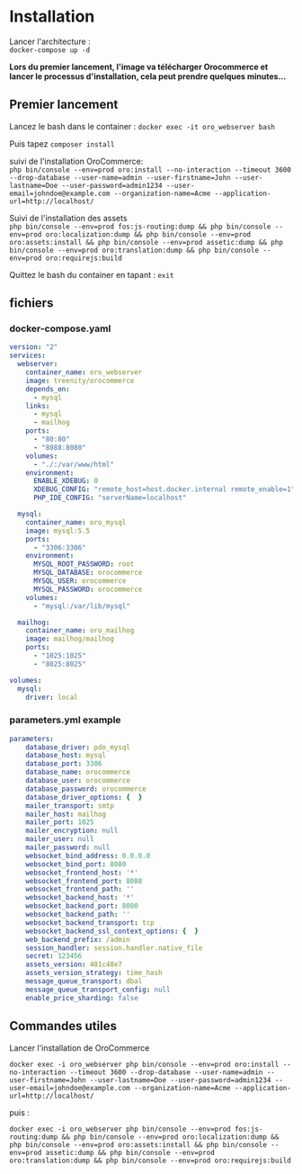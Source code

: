 # Installation
Lancer l'architecture :  
```docker-compose up -d```

**Lors du premier lancement, l'image va télécharger Orocommerce et lancer le processus d'installation, cela peut prendre quelques minutes...**

## Premier lancement
Lancez le bash dans le container :
```docker exec -it oro_webserver bash```

Puis tapez
```composer install```

suivi de l'installation OroCommerce:  
```php bin/console --env=prod oro:install --no-interaction --timeout 3600 --drop-database --user-name=admin --user-firstname=John --user-lastname=Doe --user-password=admin1234 --user-email=johndoe@example.com --organization-name=Acme --application-url=http://localhost/```

Suivi de l'installation des assets  
```php bin/console --env=prod fos:js-routing:dump && php bin/console --env=prod oro:localization:dump && php bin/console --env=prod oro:assets:install && php bin/console --env=prod assetic:dump && php bin/console --env=prod oro:translation:dump && php bin/console --env=prod oro:requirejs:build```

Quittez le bash du container en tapant : ```exit```
## fichiers
### docker-compose.yaml
```yaml
version: "2"
services:
  webserver:
    container_name: oro_webserver
    image: treenity/orocommerce
    depends_on:
      - mysql
    links:
      - mysql
      - mailhog
    ports:
      - "80:80"
      - "8088:8080"
    volumes:
      - "./:/var/www/html"
    environment:
      ENABLE_XDEBUG: 0
      XDEBUG_CONFIG: "remote_host=host.docker.internal remote_enable=1"
      PHP_IDE_CONFIG: "serverName=localhost"

  mysql:
    container_name: oro_mysql
    image: mysql:5.5
    ports:
      - "3306:3306"
    environment:
      MYSQL_ROOT_PASSWORD: root
      MYSQL_DATABASE: orocommerce
      MYSQL_USER: orocommerce
      MYSQL_PASSWORD: orocommerce
    volumes:
      - "mysql:/var/lib/mysql"

  mailhog:
    container_name: oro_mailhog
    image: mailhog/mailhog
    ports:
      - "1025:1025"
      - "8025:8025"

volumes:
  mysql:
    driver: local
```
### parameters.yml example
```yaml
parameters:
    database_driver: pdo_mysql
    database_host: mysql
    database_port: 3306
    database_name: orocommerce
    database_user: orocommerce
    database_password: orocommerce
    database_driver_options: {  }
    mailer_transport: smtp
    mailer_host: mailhog
    mailer_port: 1025
    mailer_encryption: null
    mailer_user: null
    mailer_password: null
    websocket_bind_address: 0.0.0.0
    websocket_bind_port: 8080
    websocket_frontend_host: '*'
    websocket_frontend_port: 8088
    websocket_frontend_path: ''
    websocket_backend_host: '*'
    websocket_backend_port: 8080
    websocket_backend_path: ''
    websocket_backend_transport: tcp
    websocket_backend_ssl_context_options: {  }
    web_backend_prefix: /admin
    session_handler: session.handler.native_file
    secret: 123456
    assets_version: 481c48e7
    assets_version_strategy: time_hash
    message_queue_transport: dbal
    message_queue_transport_config: null
    enable_price_sharding: false
```

## Commandes utiles
Lancer l'installation de OroCommerce

```docker exec -i oro_webserver php bin/console --env=prod oro:install --no-interaction --timeout 3600 --drop-database --user-name=admin --user-firstname=John --user-lastname=Doe --user-password=admin1234 --user-email=johndoe@example.com --organization-name=Acme --application-url=http://localhost/```

puis :

```docker exec -i oro_webserver php bin/console --env=prod fos:js-routing:dump && php bin/console --env=prod oro:localization:dump && php bin/console --env=prod oro:assets:install && php bin/console --env=prod assetic:dump && php bin/console --env=prod oro:translation:dump && php bin/console --env=prod oro:requirejs:build```

